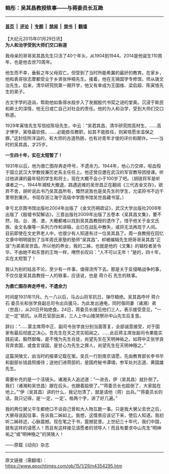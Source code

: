 ### 鲍彤：吴其昌教授轶事——与蒋委员长互跪

---

#### [首页](../../../..?n4354295) &nbsp;|&nbsp; [评论](../../../../../epoch-comment?n4354295) &nbsp;|&nbsp; [专题](../../../../../epoch-special?n4354295) &nbsp;|&nbsp; [禁闻](../../../../../epoch-news?n4354295) &nbsp;|&nbsp; [禁书](../../../../../books?n4354295) &nbsp;|&nbsp; [翻墙](https://github.com/gfw-breaker/nogfw/blob/master/README.md?n4354295)


<div class="post_content" id="artbody" itemprop="articleBody">
 <!-- article content begin -->
 <p>
  【大纪元2015年01月29日讯】
  <br/>
  <b>
   为人和治学受到大师们交口称道
  </b>
 </p>
 <p>
  我母亲的哥哥吴其昌先生只活了40个年头，从1904到1944。2014是他诞生110周年，也是他去世70周年。
 </p>
 <p>
  他生而不幸，垂髫之年父母双亡。但受到了当时所能希冀的最好的教育。在家乡，他和表哥徐志摩都受业于乡贤张仲梧先生。接着，他在无锡国学专修馆，师从唐文治先生。后来，清华研究院第一期开学，他又有幸成为王国维、梁启超、陈寅恪先生的弟子。
 </p>
 <p>
  古文字学的造诣，帮助他如鱼得水般步入了发掘殷代书契之谜的堂奥。沉浸于斯民和斯土的深情，他无日或亡自己对社会的责任。他的为人和治学，受到大师们交口称道。
 </p>
 <p>
  1929年寅恪先生写信给陈垣先生，中云：“吴君其昌，清华研究院高材生，……高才博学，寅恪最钦佩，……必能胜任教职，如其不能胜任，则寅恪愿坐滥保之罪。”这封信所洋溢的，有大师的古道热肠，也有对青年才俊的评价和期许。——当时的吴其昌，才25岁。
 </p>
 <p>
  <b>
   一生四十年，实在太短暂了！
  </b>
 </p>
 <p>
  1931年以后，他为救亡图存奔走呼号，不遗余力。1944年，他心力交瘁，呕血殁于国立武汉大学教授兼历史系主任任上。他还曾应邀在武汉的军官教导团授课。听过他讲课的最年轻的学生和将士，现在大概不会小于100岁了吧。（胡琏将军是听课者之一。1944年湘桂大撤退，路遇逃难的吴世昌正在翻阅《三代吉金文存》，欲弃不舍，胡听说此书乃吴其昌所有，慨然说我也是吴先生的学生，允诺将书不远千里带到重庆。书现存浙江海宁高级中学图书馆吴世昌藏书室。）
 </p>
 <p>
  幸亏北京图书馆出版社2004年出版了《金文历朔疏证》，武汉大学出版社2008年出版了《殷墟书契解诂》，三晋出版社2009年出版了五卷本《吴其昌文集》，要不然，陆、台、港、澳，大概都难以找到吴其昌教授的遗作了。惜乎他关于金文氏族、金文名像等一系列力作和讲稿，业已在战乱中散失，或将无法再现于人间。
  <br/>
  目前即使在文史界老人中，也很少有人知道有过一位吴其昌了。周一良教授在回忆文章中明明提到了当年周氏家塾的塾师“吴其昌”，却被编辑先生把哥哥吴其昌“正误”为弟弟吴世昌。所以他的养女，我的二姊，也就是他的《文集》的辑校者吴令华，不由她不和东晋的王珣一样，喟然长叹曰：“人不可以无年！”是的，四十年，实在太短暂了！
 </p>
 <p>
  我认为别的姑且不论，至少有一件事，值得流传下去。那是关于反侵略战争的事，不仅仅是吴其昌教授一人的轶事，应该说，也是
  <ok href="https://www.epochtimes.com/gb/tag/%E8%92%8B%E4%BB%8B%E7%9F%B3.html">
   蒋介石
  </ok>
  先生的轶事。
 </p>
 <p>
  <b>
   为救亡图存奔走呼号，不遗余力
  </b>
 </p>
 <p>
  时间是1931年11月。九一八以后，马占山将军抗日，弹尽粮绝。吴其昌呼吁
  <ok href="https://www.epochtimes.com/gb/tag/%E8%92%8B%E4%BB%8B%E7%9F%B3.html">
   蒋介石
  </ok>
  委员长和张学良副总司令出兵援马，为此发出通电，同时偕同妻（诸湘）弟（世昌），从20日开始绝食。24日，蒋委员长接见他们三人，表示接受意见，“一定一定”抵抗。从蒋氏官邸出来，三人上中山陵哭祭孙中山先生后复食。
 </p>
 <p>
  辞曰：“……蒙主席蒋中正、副司令张学良分别当面答复，全部诚意接受，对于国家有最后彻底之决心。吾先生在天之灵实昭闻之。……此后蒋主席张副司令果能实践前诺，毅然御侮，是不愧为先生肖徒，尚望先生在天明神祐之。如蒋中正张学良背弃卖国，或食言误国，是甘心为先生之罪人，尚望先生在天明神殛之。”
 </p>
 <p>
  这篇哭陵文，由当时的报章记载在案。吴氏一行到南京请愿，先由教育部长李书华和副部长钱昌照接待；送他们进蒋邸的，是国府秘书谭翊，参军处刘志道、黄国雄先生。
 </p>
 <p>
  需要补充的是一个活镜头。诸湘夫人追述道：“一进去，伊（吴其昌）就扑倒了。我们（诸湘和吴世昌）跟在后头，也跟着跽倒了。”“蒋委员长也跽倒了，大家跽在地上。”“伊（吴其昌）讲的什么，我记勿清了，就是请他（蒋）出兵。”“蒋委员长的话，我只记得，是‘一定，一定’。格两个字，讲了好几遍。”
 </p>
 <p>
  我的两位舅父平生都绝口不谈自己曾和大人物互跪一事。只是我大舅父去世之后，大舅母说起往事，告诉我二姊如上。我想，这情景应该记下来，使后人知道。我初听二姊转述，心脉震撼。现在笔之于书，震撼犹昔。上世纪三十年代，我们中国，就有这样的请愿人！而且有这样接见请愿者的领导人！而且有要求中山先生“明神祐之”或“明神殛之”的哭陵人！
 </p>
 <p>
  ——原载《动向》杂志
 </p>
 <!-- article content end -->
 <div id="below_article_ad">
 </div>
</div>


---

原文链接（需翻墙）：https://www.epochtimes.com/gb/15/1/29/n4354295.htm